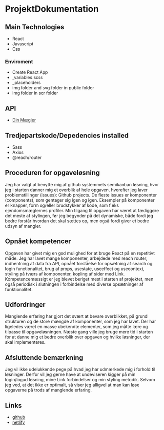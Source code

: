 # ProjektDokumentation

## Main Technologies

- React
- Javascript
- Css
### Enviroment
- Create React App
- _variables.scss  
- _placeholders
- img folder and svg folder in public folder
- img folder in scr folder
## API 

- [Din Mægler](https://dinmaegler.herokuapp.com/)


## Tredjepartskode/Depedencies installed

- Sass
- Axios
- @reach/router

## Proceduren for opgaveløsning
Jeg har valgt at benytte mig af github systemmets semikanban løsning, hvor jeg i starten danner mig et overblik af hele opgaven, hvorefter jeg laver problemstillinger (issues): Github projects. De fleste issues er komponenter (components), som gentager sig igen og igen. Eksempler på komponenter er knapper, form og/eller brudstykker af kode, som f.eks ejendomsmæglernes profiler. Min tilgang til opgaven har været at fædiggøre det meste af stylingen, før jeg begynder på det dynamiske, både fordi jeg bedre forstår hvordan det skal sættes op, men også fordi giver et bedre udsyn af mangler.

## Opnået kompetencer
Opgaven har givet mig en god mulighed for at bruge React på en repetitivt måde. Jeg har lavet mange komponenter, arbejdede med reach router, indhentning af data fra API, opnået forståelse for opsætning af search og login functionalitet, brug af props, usestate, useeffect og usecontext, styling på tværs af komponenter, kopling af sider med Link. Kompetencemæssigt er jeg blevet beriget mest i starten af projektet, men også periodisk i slutningen i forbindelse med diverse opsætninger af funktionalitet.

## Udfordringer
Manglende erfaring har gjort det svært at bevare overblikket, på grund strukturen og de store mængde af komponenter, som jeg har lavet. Der har ligeledes været en masse ubekendte elementer, som jeg måtte lære og tilpasse til opgaveløsningen. Næste gang ville jeg bruge mere tid i starten for at danne mig et bedre overblik over opgaven og hvilke løsninger, der skal implementeres.

## Afsluttende bemærkning
Jeg vil ikke udelukkende pege på hvad jeg har udmærkede mig i forhold til løsninger. Derfor vil jeg gerne have at undeviseren kigger på min login/logud løsning, mine Link forbindelser og min styling metodik. Selvom jeg ved, at det ikke er optimalt, så viser jeg alligvel at man kan løse opgaverne på trods af manglende erfaring.

## Links

- [github](https://github.com/rts-cmk-wu05/dinmaegler-silv2107)
- [netlify](https://badass-realestate-agent.netlify.app/)
